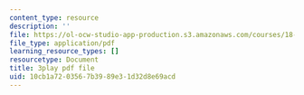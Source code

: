 ```yaml
---
content_type: resource
description: ''
file: https://ol-ocw-studio-app-production.s3.amazonaws.com/courses/18-01sc-single-variable-calculus-fall-2010/10cb1a7203567b3989e31d32d8e69acd_1RLctDS2hUQ.pdf
file_type: application/pdf
learning_resource_types: []
resourcetype: Document
title: 3play pdf file
uid: 10cb1a72-0356-7b39-89e3-1d32d8e69acd
---
```

